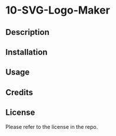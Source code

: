 # 10-SVG-Logo-Maker

## Description

## Installation

## Usage

## Credits

## License

Please refer to the license in the repo.